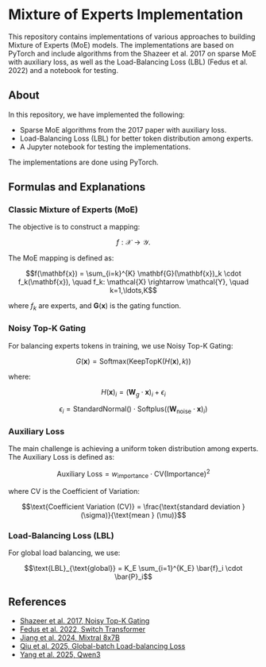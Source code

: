 # Mixture of Experts Implementation

This repository contains implementations of various approaches to building Mixture of Experts (MoE) models. The implementations are based on PyTorch and include algorithms from the Shazeer et al. 2017 on sparse MoE with auxiliary loss, as well as the Load-Balancing Loss (LBL) (Fedus et al. 2022) and a notebook for testing.

## About

In this repository, we have implemented the following:

- Sparse MoE algorithms from the 2017 paper with auxiliary loss.
- Load-Balancing Loss (LBL) for better token distribution among experts.
- A Jupyter notebook for testing the implementations.

The implementations are done using PyTorch.

## Formulas and Explanations

### Classic Mixture of Experts (MoE)

The objective is to construct a mapping:

$$f: \mathcal{X} \rightarrow \mathcal{Y}.$$

The MoE mapping is defined as:

$$f(\mathbf{x}) = \sum_{i=k}^{K} \mathbf{G}(\mathbf{x})_k \cdot f_k(\mathbf{x}), \quad f_k: \mathcal{X} \rightarrow \mathcal{Y}, \quad k=1,\ldots,K$$

where $f_k$ are experts, and $\mathbf{G}(\mathbf{x})$ is the gating function.

### Noisy Top-K Gating

For balancing experts tokens in training, we use Noisy Top-K Gating:

$$G(\mathbf{x}) = \text{Softmax}(\text{KeepTopK}(H(\mathbf{x}), k))$$

where:

$$
H(\mathbf{x})_i = (\mathbf{W}_g \cdot \mathbf{x})_i + \epsilon_i
$$

$$
\epsilon_i = \text{StandardNormal}() \cdot \text{Softplus}\left((\mathbf{W}_{\text{noise}} \cdot \mathbf{x})_i\right)
$$

### Auxiliary Loss

The main challenge is achieving a uniform token distribution among experts. The Auxiliary Loss is defined as:

$$\text{Auxiliary Loss} = w_{\text{importance}} \cdot \text{CV}(\text{Importance})^2$$

where CV is the Coefficient of Variation:

$$\text{Coefficient Variation (CV)} = \frac{\text{standard deviation } (\sigma)}{\text{mean } (\mu)}$$

### Load-Balancing Loss (LBL)

For global load balancing, we use:

$$\text{LBL}_{\text{global}} = K_E \sum_{i=1}^{K_E} \bar{f}_i \cdot \bar{P}_i$$

## References

- [Shazeer et al. 2017, Noisy Top-K Gating](https://openreview.net/forum?id=B1ckMDqlg)
- [Fedus et al. 2022, Switch Transformer](https://www.jmlr.org/papers/volume23/21-0998/21-0998.pdf)
- [Jiang et al. 2024, Mixtral 8x7B](https://arxiv.org/pdf/2401.04088)
- [Qiu et al. 2025, Global-batch Load-balancing Loss](https://arxiv.org/pdf/2501.11873)
- [Yang et al. 2025, Qwen3](https://arxiv.org/pdf/2505.09388)
